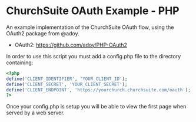 # ChurchSuite OAuth Example - PHP

An example implementation of the ChurchSuite OAuth flow, using the OAuth2 package from @adoy.

* OAuth2: https://github.com/adoy/PHP-OAuth2

In order to use this script you must add a config.php file to the directory containing:

````php
<?php
define('CLIENT_IDENTIFIER', 'YOUR_CLIENT_ID');
define('CLIENT_SECRET', 'YOUR_CLIENT_SECRET');
define('CLIENT_ENDPOINT', 'https://yourchurch.churchsuite.com/oauth');
?>
````

Once your config.php is setup you will be able to view the first page when served by a web server.
